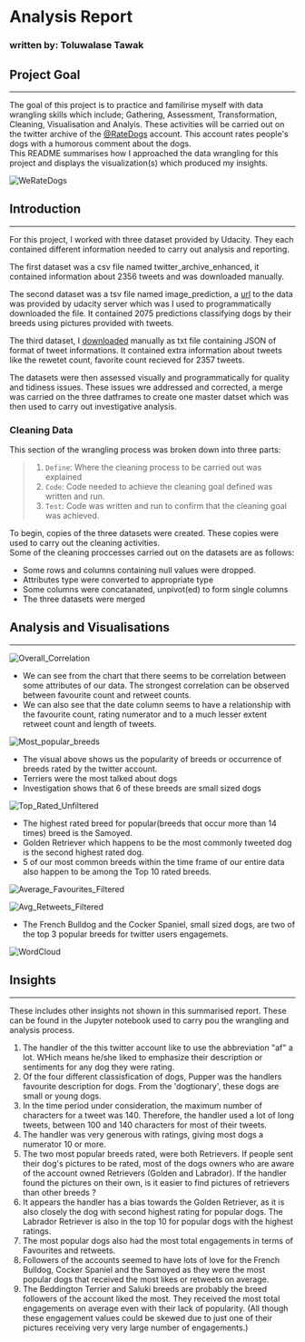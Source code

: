 
# Analysis Report
### written by: Toluwalase Tawak

## Project Goal
----------------------------
The goal of this project is to practice and familirise myself with data wrangling skills which include; Gathering, Assessment, Transformation, Cleaning, Visualisation and Analyis. These activities will be carried out on the twitter archive of the [@RateDogs](https://twitter.com/dog_rates) account. This account rates people's dogs with a humorous comment about the dogs.  
This README summarises how I approached the data wrangling for this project and displays the visualization(s) which produced my insights.

![WeRateDogs](Images/-SBRbLoH_400x400.jpg)


## Introduction
----------------------------------------
For this project, I worked with three dataset provided by Udacity. They each contained different information needed to carry out analysis and reporting.

The first dataset was a csv file named twitter_archive_enhanced, it contained information about 2356 tweets and was downloaded manually.

The second dataset was a tsv file named image_prediction, a [url](https://d17h27t6h515a5.cloudfront.net/topher/2017/August/599fd2ad_image-predictions/image-predictions.tsv) to the data was provided by udacity server which was I used to programmatically downloaded the file. It contained 2075 predictions classifying dogs by their breeds using pictures provided with tweets.

The third dataset, I [downloaded](https://video.udacity-data.com/topher/2018/November/5be5fb7d_tweet-json/tweet-json.txt) manually as txt file containing JSON of format of tweet informations. It contained extra information about tweets like the rewetet count, favorite count recieved for 2357 tweets.

The datasets were then assessed visually and programmatically for quality and tidiness issues. These issues wre addressed and corrected, a merge was carried on the three datframes to create one master datset which was then used to carry out investigative analysis.

### Cleaning Data
This section of the wrangling process was broken down into three parts:
>1. `Define`: Where the cleaning process to be carried out was explained
>2. `Code`: Code needed to achieve the cleaning goal defined was written and run.
>3. `Test`: Code was written and run to confirm that the cleaning goal was achieved.

To begin, copies of the three datasets were created. These copies were used to carry out the cleaning activities.  
Some of the cleaning proccesses carried out on the datasets are as follows:

* Some rows and columns containing null values were dropped.
* Attributes type were converted to appropriate type
* Some columns were concatanated, unpivot(ed) to form single columns
* The three datasets were merged

## Analysis and Visualisations
-------------------------------------

![Overall_Correlation](Images/Overall_Correlation.png)
* We can see from the chart that there seems to be correlation between some attributes of our data. The strongest correlation can be observed between favourite count and retweet counts.  
* We can also see that the date column seems to have a relationship with the favourite count, rating numerator and to a much lesser extent retweet count and length of tweets. 

![Most_popular_breeds](Images/Most_popular_breeds.png)

* The visual above shows us the popularity of breeds or occurrence of breeds rated by the twitter account.
* Terriers were the most talked about dogs
* Investigation shows that 6 of these breeds are small sized dogs

![Top_Rated_Unfiltered](Images/Top_Rated_Unfiltered.png)

* The highest rated breed for popular(breeds that occur more than 14 times) breed is the Samoyed. 
* Golden Retriever which happens to be the most commonly tweeted dog is the second highest rated dog. 
* 5 of our most common breeds within the time frame of our entire data also happen to be among the Top 10 rated breeds.

![Average_Favourites_Filtered](Images/Average_Favourites_Filtered.png)

![Avg_Retweets_Filtered](Images/Avg_Retweets_Filtered.png)

* The French Bulldog and the Cocker Spaniel, small sized dogs, are two of the top 3 popular breeds for twitter users engagemets.

![WordCloud](Images/WordCloud.png)

## Insights
--------------------

These includes other insights not shown in this summarised report. These can be found in the Jupyter notebook used to carry pou the wrangling and analysis process.

1. The handler of the this twitter account like to use the abbreviation "af" a lot. WHich means he/she liked to emphasize their description or sentiments for any dog they were rating.
2. Of the four different classisfication of dogs, Pupper was the handlers favourite description for dogs. From the 'dogtionary', these dogs are small or young dogs.
3. In the time period under consideration, the maximum number of characters for a tweet was 140. Therefore, the handler used a lot of long tweets, between 100 and 140 characters for most of their tweets.
4. The handler was very generous with ratings, giving most dogs a numerator 10 or more.
5. The two most popular breeds rated, were both Retrievers. If people sent their dog's pictures to be rated, most of the dogs owners who are aware of the account owned Retrievers (Golden and Labrador). If the handler found the pictures on their own, is it easier to find pictures of retrievers than other breeds ?
6. It appears the handler has a bias towards the Golden Retriever, as it is also closely the dog with second highest rating for popular dogs. The Labrador Retriever is also in the top 10 for popular dogs with the highest ratings.
7. The most popular dogs also had the most total engagements in terms of Favourites and retweets.
8. Followers of the accounts seemed to have lots of love for the French Bulldog, Cocker Spaniel and the Samoyed as they were the most popular dogs that received the most likes or retweets on average.
9. The Beddington Terrier and Saluki breeds are probably the breed followers of the account liked the most. They received the most total engagements on average even with their lack of popularity. (All though these engagement values could be skewed due to just one of their pictures receiving very very large number of engagements.)